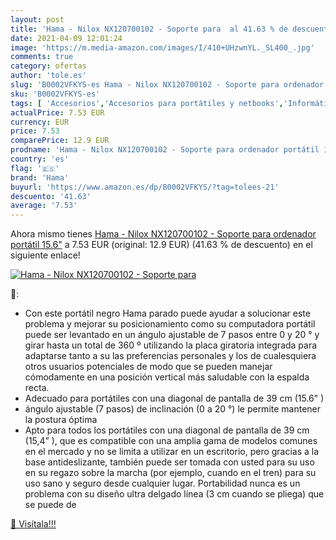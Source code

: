 ```yaml
---
layout: post
title: 'Hama - Nilox NX120700102 - Soporte para  al 41.63 % de descuento'
date: 2021-04-09 12:01:24
image: 'https://m.media-amazon.com/images/I/410+UHzwnYL._SL400_.jpg'
comments: true
category: ofertas
author: 'tole.es'
slug: 'B0002VFKYS-es Hama - Nilox NX120700102 - Soporte para ordenador portátil...'
sku: 'B0002VFKYS-es'
tags: [ 'Accesorios','Accesorios para portátiles y netbooks','Informática','Soportes de regazo para portátiles y netbooks','hama','ordenador', ]
actualPrice: 7.53 EUR
currency: EUR
price: 7.53
comparePrice: 12.9 EUR
prodname: 'Hama - Nilox NX120700102 - Soporte para ordenador portátil 15.6"'
country: 'es'
flag: '🇪🇸'
brand: 'Hama'
buyurl: 'https://www.amazon.es/dp/B0002VFKYS/?tag=tolees-21'
descuento: '41.63'
average: '7.53'
---
```


Ahora mismo tienes [Hama - Nilox NX120700102 - Soporte para ordenador portátil 15.6"](https://www.amazon.es/dp/B0002VFKYS/?tag=tolees-21) a 7.53 EUR (original: 12.9 EUR) (41.63 %  de descuento) en el siguiente enlace!

[![Hama - Nilox NX120700102 - Soporte para ](https://m.media-amazon.com/images/I/410+UHzwnYL._SL400_.jpg)](https://www.amazon.es/dp/B0002VFKYS/?tag=tolees-21)

🔎:

- Con este portátil negro Hama parado puede ayudar a solucionar este problema y mejorar su posicionamiento como su computadora portátil puede ser levantado en un ángulo ajustable de 7 pasos entre 0 y 20 ° y girar hasta un total de 360 ​​º utilizando la placa giratoria integrada para adaptarse tanto a su las preferencias personales y los de cualesquiera otros usuarios potenciales de modo que se pueden manejar cómodamente en una posición vertical más saludable con la espalda recta.
- Adecuado para portátiles con una diagonal de pantalla de 39 cm (15.6" )
- ángulo ajustable (7 pasos) de inclinación (0 a 20 °) le permite mantener la postura óptima
- Apto para todos los portátiles con una diagonal de pantalla de 39 cm (15,4” ), que es compatible con una amplia gama de modelos comunes en el mercado y no se limita a utilizar en un escritorio, pero gracias a la base antideslizante, también puede ser tomada con usted para su uso en su regazo sobre la marcha (por ejemplo, cuando en el tren) para su uso sano y seguro desde cualquier lugar. Portabilidad nunca es un problema con su diseño ultra delgado línea (3 cm cuando se pliega) que se puede de

[🛒 Visítala!!!](https://www.amazon.es/dp/B0002VFKYS/?tag=tolees-21)
